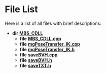 
# File List

Here is a list of all files with brief descriptions:


* **dir** [**MBS\_CDLL**](dir_ddc84d54b9d1cd5babbd6fb469a13a43.md)     
    * **file** [**MBS\_CDLL.cpp**](_m_b_s___c_d_l_l_8cpp.md)     
    * **file** [**mgPoseTransfer\_IK.cpp**](mg_pose_transfer___i_k_8cpp.md)     
    * **file** [**mgPoseTransfer\_IK.h**](mg_pose_transfer___i_k_8h.md)     
    * **file** [**saveBVH.cpp**](save_b_v_h_8cpp.md) 
    * **file** [**saveBVH.h**](save_b_v_h_8h.md)     
    * **file** [**saveTXT.h**](save_t_x_t_8h.md)     


